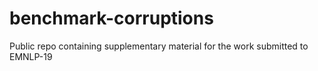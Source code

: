 # benchmark-corruptions
Public repo containing supplementary material for the work submitted to EMNLP-19
